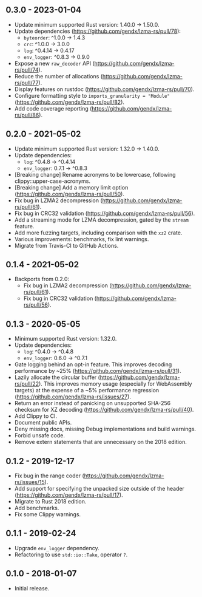 ## 0.3.0 - 2023-01-04

- Update minimum supported Rust version: 1.40.0 -> 1.50.0.
- Update dependencies (https://github.com/gendx/lzma-rs/pull/78):
  - `byteorder`: ^1.0.0 -> 1.4.3
  - `crc`: ^1.0.0 -> 3.0.0
  - `log`: ^0.4.14 -> 0.4.17
  - `env_logger`: ^0.8.3 -> 0.9.0
- Expose a new `raw_decoder` API (https://github.com/gendx/lzma-rs/pull/74).
- Reduce the number of allocations (https://github.com/gendx/lzma-rs/pull/77).
- Display features on rustdoc (https://github.com/gendx/lzma-rs/pull/70).
- Configure formatting style to `imports_granularity = "Module"`
  (https://github.com/gendx/lzma-rs/pull/82).
- Add code coverage reporting (https://github.com/gendx/lzma-rs/pull/86).

## 0.2.0 - 2021-05-02

- Update minimum supported Rust version: 1.32.0 -> 1.40.0.
- Update dependencies:
  - `log`: ^0.4.8 -> ^0.4.14
  - `env_logger`: 0.7.1 -> ^0.8.3
- [Breaking change] Rename acronyms to be lowercase, following
  clippy::upper-case-acronyms.
- [Breaking change] Add a memory limit option
  (https://github.com/gendx/lzma-rs/pull/50).
- Fix bug in LZMA2 decompression (https://github.com/gendx/lzma-rs/pull/61).
- Fix bug in CRC32 validation (https://github.com/gendx/lzma-rs/pull/56).
- Add a streaming mode for LZMA decompression, gated by the `stream` feature.
- Add more fuzzing targets, including comparison with the `xz2` crate.
- Various improvements: benchmarks, fix lint warnings.
- Migrate from Travis-CI to GitHub Actions.

## 0.1.4 - 2021-05-02

- Backports from 0.2.0:
  - Fix bug in LZMA2 decompression (https://github.com/gendx/lzma-rs/pull/61).
  - Fix bug in CRC32 validation (https://github.com/gendx/lzma-rs/pull/56).

## 0.1.3 - 2020-05-05

- Minimum supported Rust version: 1.32.0.
- Update dependencies:
  - `log`: ^0.4.0 -> ^0.4.8
  - `env_logger`: 0.6.0 -> ^0.7.1
- Gate logging behind an opt-in feature. This improves decoding performance by
  ~25% (https://github.com/gendx/lzma-rs/pull/31).
- Lazily allocate the circular buffer (https://github.com/gendx/lzma-rs/pull/22).
  This improves memory usage (especially for WebAssembly targets) at the expense
  of a ~5%  performance regression (https://github.com/gendx/lzma-rs/issues/27).
- Return an error instead of panicking on unsupported SHA-256 checksum for XZ
  decoding (https://github.com/gendx/lzma-rs/pull/40).
- Add Clippy to CI.
- Document public APIs.
- Deny missing docs, missing Debug implementations and build warnings.
- Forbid unsafe code.
- Remove extern statements that are unnecessary on the 2018 edition.

## 0.1.2 - 2019-12-17

- Fix bug in the range coder (https://github.com/gendx/lzma-rs/issues/15).
- Add support for specifying the unpacked size outside of the header
  (https://github.com/gendx/lzma-rs/pull/17).
- Migrate to Rust 2018 edition.
- Add benchmarks.
- Fix some Clippy warnings.

## 0.1.1 - 2019-02-24

- Upgrade `env_logger` dependency.
- Refactoring to use `std::io::Take`, operator `?`.

## 0.1.0 - 2018-01-07

- Initial release.

